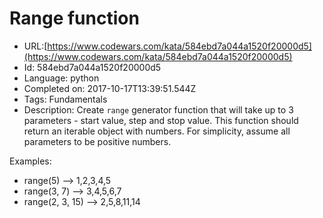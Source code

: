 # Range function

 - URL:[https://www.codewars.com/kata/584ebd7a044a1520f20000d5](https://www.codewars.com/kata/584ebd7a044a1520f20000d5)
 - Id: 584ebd7a044a1520f20000d5
 - Language: python
 - Completed on: 2017-10-17T13:39:51.544Z
 - Tags: Fundamentals
 - Description:
Create `range` generator function that will take up to 3 parameters - start value, step and stop value. This function should return an iterable object with numbers. For simplicity, assume all parameters to be positive numbers.

Examples:
- range(5)        --> 1,2,3,4,5
- range(3, 7)     --> 3,4,5,6,7
- range(2, 3, 15) --> 2,5,8,11,14
